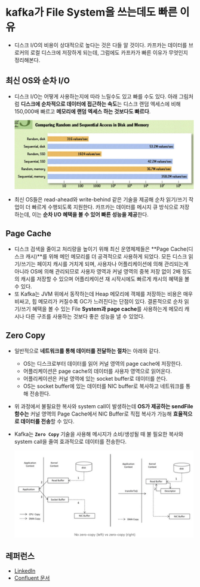 # kafka가 File System을 쓰는데도 빠른 이유

- 디스크 I/O의 비용이 상대적으로 높다는 것은 다들 알 것이다. 카프카는 데이터를
  브로커의 로컬 디스크에 저장하게 되는데, 그럼에도 카프카가 빠른 이유가 무엇인지 정리해본다.

## 최신 OS와 순차 I/O

- 디스크 I/O는 어떻게 사용하는지에 따라 느릴수도 있고 빠를 수도 있다. 아래 그림처럼 **디스크에 순차적으로 데이터에 접근하는 속도**는 디스크 랜덤 엑세스에 비해 150,000배 빠르고 **메모리에 랜덤 엑세스 하는 것보다도 빠르다**.

  <img src="https://github.com/programmer-sjk/TIL/blob/main/images/devops/disk_io_performance.png" width="500">

- 최신 OS들은 read-ahead와 write-behind 같은 기술을 제공해 순차 읽기/쓰기 작업이 더 빠르게 수행되도록 지원한다. 카프카는 데이터를 메시지 큐 방식으로 저장하는데, 이는 **순차 I/O 혜택을 볼 수 있어 빠른 성능을 제공**한다.

## Page Cache

- 디스크 검색을 줄이고 처리량을 높이기 위해 최신 운영체제들은 **Page Cache(디스크 캐시)**를 위해 메인 메모리를 더 공격적으로 사용하게 되었다. 모든 디스크 읽기/쓰기는 페이지 캐시를 거치게 되며, 사용자나 어플리케이션에 의해 관리되는게 아니라 OS에 의해 관리되므로 사용자 영역과 커널 영역의 중복 저장 없이 2배 정도의 캐시를 저장할 수 있으며 어플리케이션 재 시작시에도 빠르게 캐시의 혜택을 볼 수 있다.
- 또 Kafka는 JVM 위에서 동작하는데 Heap 메모리에 객체를 저장하는 비용은 매우 비싸고, 힙 메모리가 커질수록 GC가 느려진다는 단점이 있다. 결론적으로 순차 읽기/쓰기 혜택을 볼 수 있는 File **System과 page cache**를 사용하는게 메모리 캐시나 다른 구조를 사용하는 것보다 좋은 성능을 낼 수 있었다.

## Zero Copy

- 일반적으로 **네트워크를 통해 데이터를 전달하는 절차**는 아래와 같다.
  - OS는 디스크로부터 데이터를 읽어 커널 영역의 page cache에 저장한다.
  - 어플리케이션은 page cache의 데이터를 사용자 영역으로 읽어온다.
  - 어플리케이션은 커널 영역에 있는 socket buffer로 데이터를 쓴다.
  - OS는 socket buffer에 있는 데이터를 NIC buffer로 복사하고 네트워크를 통해 전송한다.
- 위 과정에서 불필요한 복사와 system call이 발생하는데 **OS가 제공하는 sendFile 함수는** 커널 영역의 Page Cache에서 NIC Buffer로 직접 복사가 가능해 **효율적으로 데이터를 전송**할 수 있다.
- Kafka는 **`Zero Copy`** 기술을 사용해 메시지가 소비/생성될 때 불 필요한 복사와 system call을 줄여 효과적으로 데이터를 전송한다.

  <img src="https://github.com/programmer-sjk/TIL/blob/main/images/devops/zero-copy.png" width="1000">

## 레퍼런스

- [LinkedIn](https://www.linkedin.com/pulse/why-kafka-so-fast-aman-gupta)
- [Confluent 문서](https://docs.confluent.io/kafka/design/file-system-constant-time.html)

